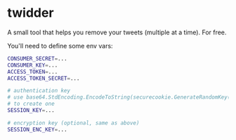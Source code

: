 # twidder


A small tool that helps you remove your tweets (multiple at a time). For free.

You'll need to define some env vars:

```bash
CONSUMER_SECRET=...
CONSUMER_KEY=...
ACCESS_TOKEN=...
ACCESS_TOKEN_SECRET=...

# authentication key
# use base64.StdEncoding.EncodeToString(securecookie.GenerateRandomKey(32))
# to create one
SESSION_KEY=...

# encryption key (optional, same as above)
SESSION_ENC_KEY=...
```

